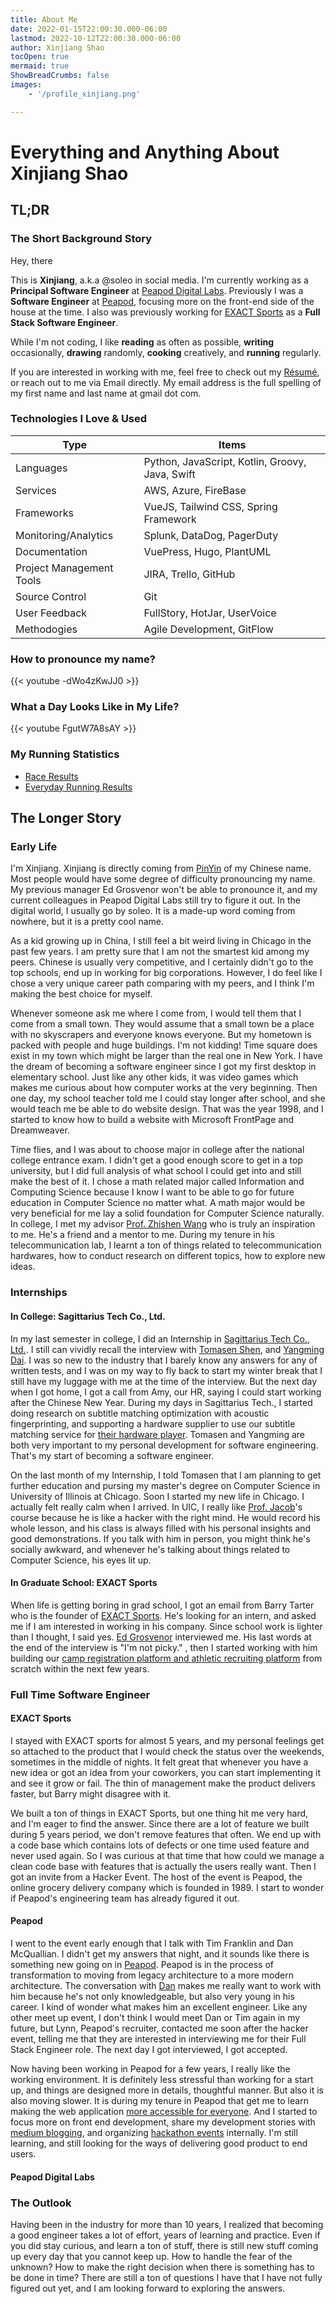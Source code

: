 ```yaml
---
title: About Me
date: 2022-01-15T22:00:30.000-06:00
lastmod: 2022-10-12T22:00:30.000-06:00
author: Xinjiang Shao
tocOpen: true
mermaid: true
ShowBreadCrumbs: false
images:
    - '/profile_xinjiang.png'

---
```


# Everything and Anything About Xinjiang Shao

## TL;DR

### The Short Background Story

Hey, there

This is **Xinjiang**, a.k.a @soleo in social media. I'm currently working as a **Principal Software Engineer** at [Peapod Digital Labs](https://www.peapoddigitallabs.com). Previously I was a **Software Engineer** at [Peapod](https://www.peapod.com), focusing more on the front-end side of the house at the time. I also was previously working for [EXACT Sports](https://exactsports.com) as a **Full Stack Software Engineer**.

While I'm not coding, I like **reading** as often as possible, **writing** occasionally, **drawing** randomly, **cooking** creatively, and **running** regularly.

If you are interested in working with me, feel free to check out my [Résumé](/uploads/xinjiang-shao-public.pdf "Xinjiang Shao Résumé"), or reach out to me via Email directly. My email address is the full spelling of my first name and last name at gmail dot com.

### Technologies I Love & Used

| Type  | Items |
| ----- | --- |
| Languages   | Python, JavaScript, Kotlin, Groovy, Java, Swift  |
| Services | AWS, Azure, FireBase  |
| Frameworks | VueJS, Tailwind CSS, Spring Framework |
| Monitoring/Analytics | Splunk, DataDog, PagerDuty |
| Documentation | VuePress, Hugo, PlantUML |
| Project Management Tools | JIRA, Trello, GitHub |
| Source Control | Git |
| User Feedback | FullStory, HotJar, UserVoice |
| Methodogies | Agile Development, GitFlow |

### How to pronounce my name?

{{< youtube -dWo4zKwJJ0 >}}

### What a Day Looks Like in My Life?

{{< youtube FgutW7A8sAY >}}

### My Running Statistics

- [Race Results](https://www.athlinks.com/athletes/496436320/statistics)
- [Everyday Running Results](https://www.strava.com/athletes/17313390)

## The Longer Story

### Early Life

I'm Xinjiang. Xinjiang is directly coming from [PinYin](https://en.wikipedia.org/wiki/Pinyin) of my Chinese name. Most people would have some degree of difficulty pronouncing my name. My previous manager Ed Grosvenor won't be able to pronounce it, and my current colleagues in Peapod Digital Labs still try to figure it out. In the digital world, I usually go by soleo. It is a made-up word coming from nowhere, but it is a pretty cool name.

As a kid growing up in China, I still feel a bit weird living in Chicago in the past few years. I am pretty sure that I am not the smartest kid among my peers. Chinese is usually very competitive, and I certainly didn't go to the top schools, end up in working for big corporations. However, I do feel like I chose a very unique career path comparing with my peers, and I think I'm making the best choice for myself.

Whenever someone ask me where I come from, I would tell them that I come from a small town. They would assume that a small town be a place with no skyscrapers and everyone knows everyone. But my hometown is packed with people and huge buildings. I'm not kidding! Time square does exist in my town which might be larger than the real one in New York. I have the dream of becoming a software engineer since I got my first desktop in elementary school. Just like any other kids, it was video games which makes me curious about how computer works at the very beginning. Then one day, my school teacher told me I could stay longer after school, and she would teach me be able to do website design. That was the year 1998, and I started to know how to build a website with Microsoft FrontPage and Dreamweaver.

Time flies, and I was about to choose major in college after the national college entrance exam. I didn't get a good enough score to get in a top university, but I did full analysis of what school I could get into and still make the best of it. I chose a math related major called Information and Computing Science because I know I want to be able to go for future education in Computer Science no matter what. A math major would be very beneficial for me lay a solid foundation for Computer Science naturally. In college, I met my advisor [Prof. Zhishen Wang](http://wireless.dlpu.edu.cn/reyjj.html) who is truly an inspiration to me. He's a friend and a mentor to me. During my tenure in his telecommunication lab, I learnt a ton of things related to telecommunication hardwares, how to conduct research on different topics, how to explore new ideas.

### Internships

#### In College: Sagittarius Tech Co., Ltd.

In my last semester in college, I did an Internship in [Sagittarius Tech Co., Ltd.](https://splayer.org/). I still can vividly recall the interview with [Tomasen Shen](https://github.com/Tomasen), and [Yangming Dai](https://github.com/ymmuse). I was so new to the industry that I barely know any answers for any of written tests, and I was on my way to fly back to start my winter break that I still have my luggage with me at the time of the interview. But the next day when I got home, I got a call from Amy, our HR, saying I could start working after the Chinese New Year. During my days in Sagittarius Tech., I started doing research on subtitle matching optimization with acoustic fingerprinting, and supporting a hardware supplier to use our subtitle matching service for [their hardware player](https://medium.com/splayer/%E9%A6%96%E4%B8%AA%E6%94%AF%E6%8C%81%E4%B8%AD%E6%96%87%E5%AD%97%E5%B9%95%E5%8C%B9%E9%85%8D%E7%9A%84%E7%A1%AC%E4%BB%B6%E9%AB%98%E6%B8%85%E6%92%AD%E6%94%BE%E5%99%A8-e11c60e834f3). Tomasen and Yangming are both very important to my personal development for software engineering. That's my start of becoming a software engineer.

On the last month of my Internship, I told Tomasen that I am planning to get further education and pursing my master's degree on Computer Science in University of Illinois at Chicago. Soon I started my new life in Chicago. I actually felt really calm when I arrived. In UIC, I really like [Prof. Jacob](https://www.cs.uic.edu/Jakob/)'s course because he is like a hacker with the right mind. He would record his whole lesson, and his class is always filled with his personal insights and good demonstrations. If you talk with him in person, you might think he's socially awkward, and whenever he's talking about things related to Computer Science, his eyes lit up.

#### In Graduate School: EXACT Sports

When life is getting boring in grad school, I got an email from Barry Tarter who is the founder of [EXACT Sports](https://exactsports.com). He's looking for an intern, and asked me if I am interested in working in his company. Since school work is lighter than I thought, I said yes. [Ed Grosvenor](https://github.com/edgrosvenor) interviewed me. His last words at the end of the interview is "I'm not picky." , then I started working with him building our [camp registration platform and athletic recruiting platform](https://prephero.com) from scratch within the next few years.

### Full Time Software Engineer

#### EXACT Sports

I stayed with EXACT sports for almost 5 years, and my personal feelings get so attached to the product that I would check the status over the weekends, sometimes in the middle of nights. It felt great that whenever you have a new idea or got an idea from your coworkers, you can start implementing it and see it grow or fail. The thin of management make the product delivers faster, but Barry might disagree with it.

We built a ton of things in EXACT Sports, but one thing hit me very hard, and I'm eager to find the answer. Since there are a lot of feature we built during 5 years period, we don't remove features that often. We end up with a code base which contains lots of defects or one time used feature and never used again. So I was curious at that time that how could we manage a clean code base with features that is actually the users really want. Then I got an invite from a Hacker Event. The host of the event is Peapod, the online grocery delivery company which is founded in 1989. I start to wonder if Peapod's engineering team has already figured it out.

#### Peapod

I went to the event early enough that I talk with Tim Franklin and Dan McQuallian. I didn't get my answers that night, and it sounds like there is something new going on in [Peapod](https://en.wikipedia.org/wiki/Peapod). Peapod is in the process of transformation to moving from legacy architecture to a more modern architecture. The conversation with [Dan](https://github.com/dmcquillan314) makes me really want to work with him because he's not only knowledgeable, but also very young in his career. I kind of wonder what makes him an excellent engineer. Like any other meet up event, I don't think I would meet Dan or Tim again in my future, but Lynn, Peapod's recruiter, contacted me soon after the hacker event, telling me that they are interested in interviewing me for their Full Stack Engineer role. The next day I got interviewed, I got accepted.

Now having been working in Peapod for a few years, I really like the working environment. It is definitely less stressful than working for a start up, and things are designed more in details, thoughtful manner. But also it is also moving slower. It is during my tenure in Peapod that get me to learn making the web application [more accessible for everyone](https://medium.com/peapod-engineering/web-accessibility-design-the-user-experience-having-all-users-in-mind-5c5ed5a3ba78). And I started to focus more on front end development, share my development stories with [medium blogging](https://medium.com/peapod-engineering), and organizing [hackathon events](https://github.com/soleo/peapod-hackathon) internally. I'm still learning, and still looking for the ways of delivering good product to end users.

#### Peapod Digital Labs

### The Outlook

Having been in the industry for more than 10 years, I realized that becoming a good engineer takes a lot of effort, years of learning and practice. Even if you did stay curious, and learn a ton of stuff, there is still new stuff coming up every day that you cannot keep up. How to handle the fear of the unknown? How to make the right decision when there is something has to be done in time? There are still a ton of questions I have that I have not fully figured out yet, and I am looking forward to exploring the answers.
